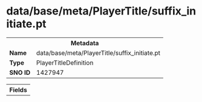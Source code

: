 <h1>data/base/meta/PlayerTitle/suffix_initiate.pt</h1><table><tr><th colspan="100%">Metadata</th></tr><tr><td><b>Name</b></td><td>data/base/meta/PlayerTitle/suffix_initiate.pt</td></tr><tr><td><b>Type</b></td><td>PlayerTitleDefinition</td></tr><tr><td><b>SNO ID</b></td><td>1427947</td></tr></table>

<table><tr><th colspan="100%">Fields</th></tr></table>

